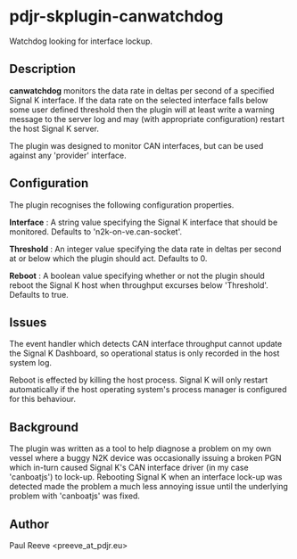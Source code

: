 # pdjr-skplugin-canwatchdog

Watchdog looking for interface lockup.

## Description

**canwatchdog** monitors the data rate in deltas per second of a
specified Signal K interface.
If the data rate on the selected interface falls below some user
defined threshold then the plugin will at least write a warning
message to the server log and may (with appropriate configuration)
restart the host Signal K server.

The plugin was designed to monitor CAN interfaces, but can be used
against any 'provider' interface.

## Configuration

The plugin recognises the following configuration properties.

**Interface**
: A string value specifying the Signal K interface that should be monitored. Defaults to 'n2k-on-ve.can-socket'.

**Threshold**
: An integer value specifying the data rate in deltas per second at or below which the plugin should act. Defaults to 0.

**Reboot**
: A boolean value specifying whether or not the plugin should reboot the Signal K host when throughput excurses below 'Threshold'. Defaults to true.

## Issues

The event handler which detects CAN interface throughput cannot update
the Signal K Dashboard, so operational status is only recorded in the
host system log.

Reboot is effected by killing the host process. Signal K will only
restart automatically if the host operating system's process manager
is configured for this behaviour.

## Background

The plugin was written as a tool to help diagnose a problem on my
own vessel where a buggy N2K device was occasionally issuing a
broken PGN which in-turn caused Signal K's CAN interface driver
(in my case 'canboatjs') to lock-up.
Rebooting Signal K when an interface lock-up was detected made the
problem a much less annoying issue until the underlying problem
with 'canboatjs' was fixed.

## Author

Paul Reeve <preeve_at_pdjr.eu>
